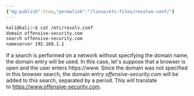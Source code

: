 ```yaml
---
{"dg-publish":true,"permalink":"/linux/etc-files/resolve-conf/"}
---
```


```bash
kali@kali:~$ cat /etc/resolv.conf
domain offensive-security.com
search offensive-security.com
nameserver 192.168.1.1
```

If a search is performed on a network without specifying the domain name, the domain entry will be used. In this case, let's suppose that a browser is open and the user enters https://www. Since the domain was not specified in this browser search, the domain entry _offensive-security.com_ will be added to this search, separated by a period. This will translate to https://www.offensive-security.com.

